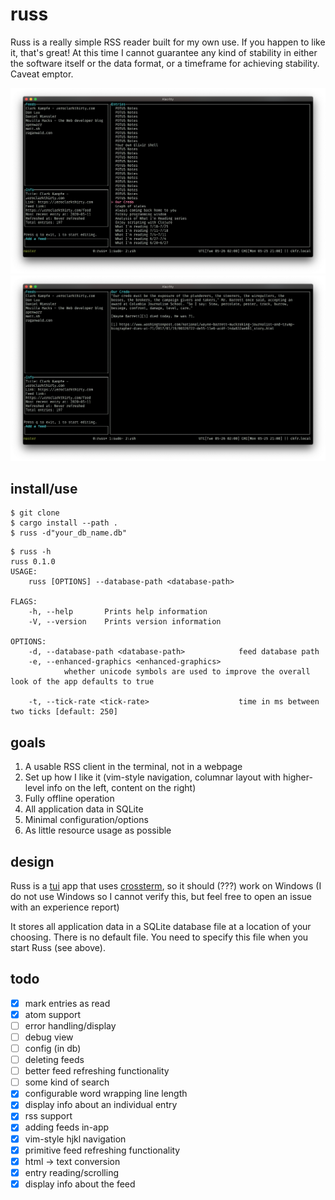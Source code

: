 # russ

Russ is a really simple RSS reader built for my own use.
If you happen to like it, that's great!
At this time I cannot guarantee any kind of stability in either the software itself or the data format, or a timeframe for achieving stability. Caveat emptor.

<img src="entries.png"></img>
<img src="entry.png"></img>

## install/use

```
$ git clone
$ cargo install --path .
$ russ -d"your_db_name.db"
```

```
$ russ -h
russ 0.1.0
USAGE:
    russ [OPTIONS] --database-path <database-path>

FLAGS:
    -h, --help       Prints help information
    -V, --version    Prints version information

OPTIONS:
    -d, --database-path <database-path>            feed database path
    -e, --enhanced-graphics <enhanced-graphics>
            whether unicode symbols are used to improve the overall look of the app defaults to true

    -t, --tick-rate <tick-rate>                    time in ms between two ticks [default: 250]
```

## goals

1. A usable RSS client in the terminal, not in a webpage
1. Set up how I like it (vim-style navigation, columnar layout with higher-level info on the left, content on the right)
1. Fully offline operation
1. All application data in SQLite
1. Minimal configuration/options
1. As little resource usage as possible

## design

Russ is a [tui](https://crates.io/crates/tui) app that uses [crossterm](https://crates.io/crates/crossterm), so it should (???) work on Windows (I do not use Windows so I cannot verify this, but feel free to open an issue with an experience report)

It stores all application data in a SQLite database file at a location of your choosing. There is no default file. You need to specify this file when you start Russ (see above).

## todo

- [x] mark entries as read
- [x] atom support
- [ ] error handling/display
- [ ] debug view
- [ ] config (in db)
- [ ] deleting feeds
- [ ] better feed refreshing functionality
- [ ] some kind of search
- [x] configurable word wrapping line length
- [x] display info about an individual entry
- [x] rss support
- [x] adding feeds in-app
- [x] vim-style hjkl navigation
- [x] primitive feed refreshing functionality
- [x] html -> text conversion
- [x] entry reading/scrolling
- [x] display info about the feed